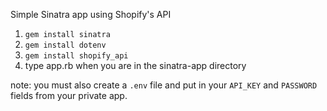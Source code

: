 Simple Sinatra app using Shopify's API

1. `gem install sinatra`
2. `gem install dotenv`
3. `gem install shopify_api`
4. type app.rb when you are in the sinatra-app directory

note: you must also create a `.env` file and put in your `API_KEY` and `PASSWORD` fields from your private app.
